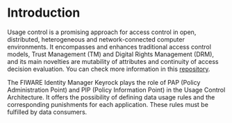 # Introduction

Usage control is a promising approach for access control in open, distributed,
heterogeneous and network-connected computer environments. It encompasses and
enhances traditional access control models, Trust Management (TM) and Digital
Rights Management (DRM), and its main novelties are mutability of attributes and
continuity of access decision evaluation. You can check more information in
this [repository](https://github.com/ging/fiware-usage-control).

The FIWARE Identity Manager Keyrock plays the role of PAP (Policy Administration
Point) and PIP (Policy Information Point) in the Usage Control Architecture. It
offers the possibility of defining data usage rules and the corresponding
punishments for each application. These rules must be fulfilled by data
consumers.
